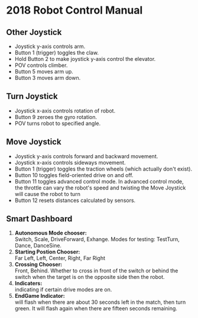 # 2018 Robot Control Manual

## Other Joystick

* Joystick y-axis controls arm.
* Button 1 (trigger) toggles the claw.
* Hold Button 2 to make joystick y-axis control the elevator.
* POV controls climber.
* Button 5 moves arm up.
* Button 3 moves arm down.

## Turn Joystick

* Joystick x-axis controls rotation of robot.
* Button 9 zeroes the gyro rotation.
* POV turns robot to specified angle.

## Move Joystick

* Joystick y-axis controls forward and backward movement.
* Joystick x-axis controls sideways movement.
* Button 1 (trigger) toggles the traction wheels (which actually don't exist).
* Button 10 toggles field-oriented drive on and off.
* Button 11 toggles advanced control mode. In advanced control mode, the throttle can vary the robot's speed and twisting the Move Joystick will cause the robot to turn
* Button 12 resets distances calculated by sensors.

## Smart Dashboard

1. **Autonomous Mode chooser:**  
Switch, Scale, DriveForward, Exhange. Modes for testing: TestTurn, Dance, DanceSine.
1. **Starting Postion Chooser:**  
Far Left, Left, Center, Right, Far Right
1. **Crossing Chooser:**  
Front, Behind. Whether to cross in front of the switch or behind the switch when the target is on the opposite side then the robot.
1. **Indicaters:**  
indicating if certain drive modes are on.
1. **EndGame Indicator:**  
will flash when there are about 30 seconds left in the match, then turn green. It will flash again when there are fifteen seconds remaining.
